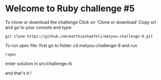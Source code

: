 # Welcome to Ruby challenge #5

To clone or download the challenge Click on 'Clone or download' Copy url and go to your console and type:
```
git clone https://github.com/matthiashaefeli/matyou-challenge-9.git
```
To run spec file: first go to folder cd matyou-challenge-9 and run
```
rspec
```
enter solution in src/challenge.rb

and that's it !
